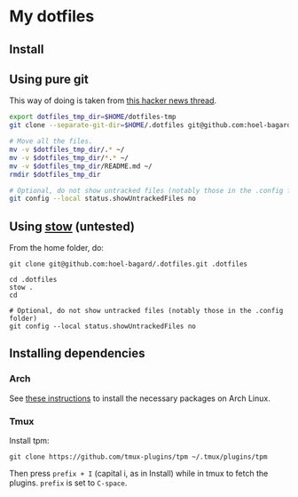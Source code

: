 # My dotfiles

## Install

## Using pure git

This way of doing is taken from [this hacker news thread](https://news.ycombinator.com/item?id=11071754).

```zsh
export dotfiles_tmp_dir=$HOME/dotfiles-tmp
git clone --separate-git-dir=$HOME/.dotfiles git@github.com:hoel-bagard/.dotfiles.git $dotfiles_tmp_dir

# Move all the files.
mv -v $dotfiles_tmp_dir/.* ~/
mv -v $dotfiles_tmp_dir/*.* ~/
mv -v $dotfiles_tmp_dir/README.md ~/
rmdir $dotfiles_tmp_dir

# Optional, do not show untracked files (notably those in the .config folder)
git config --local status.showUntrackedFiles no
```

## Using [stow](https://www.gnu.org/software/stow/) (untested)

From the home folder, do:

```console
git clone git@github.com:hoel-bagard/.dotfiles.git .dotfiles

cd .dotfiles
stow .
cd

# Optional, do not show untracked files (notably those in the .config folder)
git config --local status.showUntrackedFiles no
```

## Installing dependencies

### Arch

See [these instructions](https://github.com/hoel-bagard/arch-cheatsheet/blob/master/4-shell.md) to install the necessary packages on Arch Linux.

### Tmux

Install tpm:

```console
git clone https://github.com/tmux-plugins/tpm ~/.tmux/plugins/tpm
```

Then press `prefix + I` (capital i, as in Install) while in tmux to fetch the plugins. `prefix` is set to `C-space`.
